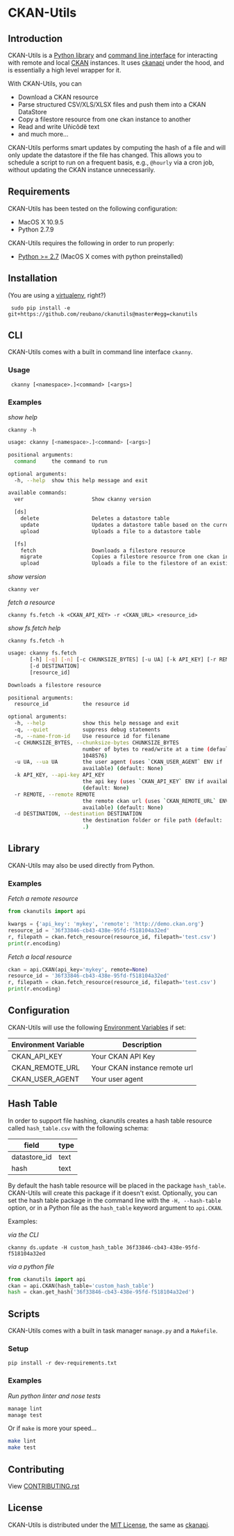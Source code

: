 # CKAN-Utils

## Introduction

CKAN-Utils is a [Python library](#library) and [command line interface](#cli) for interacting with remote and local [CKAN](http://ckan.org/) instances. It uses [ckanapi](https://github.com/ckan/ckanapi) under the hood, and is essentially a high level wrapper for it.

With CKAN-Utils, you can

- Download a CKAN resource
- Parse structured CSV/XLS/XLSX files and push them into a CKAN DataStore
- Copy a filestore resource from one ckan instance to another
- Read and write Uñicôdë text
- and much more...

CKAN-Utils performs smart updates by computing the hash of a file and will only update the datastore if the file has changed. This allows you to schedule a script to run on a frequent basis, e.g., `@hourly` via a cron job, without updating the CKAN instance unnecessarily.

## Requirements

CKAN-Utils has been tested on the following configuration:

- MacOS X 10.9.5
- Python 2.7.9

CKAN-Utils requires the following in order to run properly:

- [Python >= 2.7](http://www.python.org/download) (MacOS X comes with python preinstalled)

## Installation

(You are using a [virtualenv](http://www.virtualenv.org/en/latest/index.html), right?)

     sudo pip install -e git+https://github.com/reubano/ckanutils@master#egg=ckanutils

## CLI

CKAN-Utils comes with a built in command line interface `ckanny`.

### Usage

     ckanny [<namespace>.]<command> [<args>]


### Examples

*show help*

    ckanny -h

```bash
usage: ckanny [<namespace>.]<command> [<args>]

positional arguments:
  command     the command to run

optional arguments:
  -h, --help  show this help message and exit

available commands:
  ver                      Show ckanny version

  [ds]
    delete                 Deletes a datastore table
    update                 Updates a datastore table based on the current filestore resource
    upload                 Uploads a file to a datastore table

  [fs]
    fetch                  Downloads a filestore resource
    migrate                Copies a filestore resource from one ckan instance to another
    upload                 Uploads a file to the filestore of an existing resource
```

*show version*

    ckanny ver

*fetch a resource*

    ckanny fs.fetch -k <CKAN_API_KEY> -r <CKAN_URL> <resource_id>

*show fs.fetch help*

    ckanny fs.fetch -h


```bash
usage: ckanny fs.fetch
       [-h] [-q] [-n] [-c CHUNKSIZE_BYTES] [-u UA] [-k API_KEY] [-r REMOTE]
       [-d DESTINATION]
       [resource_id]

Downloads a filestore resource

positional arguments:
  resource_id           the resource id

optional arguments:
  -h, --help            show this help message and exit
  -q, --quiet           suppress debug statements
  -n, --name-from-id    Use resource id for filename
  -c CHUNKSIZE_BYTES, --chunksize-bytes CHUNKSIZE_BYTES
                        number of bytes to read/write at a time (default:
                        1048576)
  -u UA, --ua UA        the user agent (uses `CKAN_USER_AGENT` ENV if
                        available) (default: None)
  -k API_KEY, --api-key API_KEY
                        the api key (uses `CKAN_API_KEY` ENV if available)
                        (default: None)
  -r REMOTE, --remote REMOTE
                        the remote ckan url (uses `CKAN_REMOTE_URL` ENV if
                        available) (default: None)
  -d DESTINATION, --destination DESTINATION
                        the destination folder or file path (default:
                        .)
```

## Library

CKAN-Utils may also be used directly from Python.

### Examples

*Fetch a remote resource*

```python
from ckanutils import api

kwargs = {'api_key': 'mykey', 'remote': 'http://demo.ckan.org'}
resource_id = '36f33846-cb43-438e-95fd-f518104a32ed'
r, filepath = ckan.fetch_resource(resource_id, filepath='test.csv')
print(r.encoding)
```

*Fetch a local resource*

```python
ckan = api.CKAN(api_key='mykey', remote=None)
resource_id = '36f33846-cb43-438e-95fd-f518104a32ed'
r, filepath = ckan.fetch_resource(resource_id, filepath='test.csv')
print(r.encoding)
```

## Configuration

CKAN-Utils will use the following [Environment Variables](http://www.cyberciti.biz/faq/set-environment-variable-linux/) if set:

Environment Variable|Description
--------------------|-----------
CKAN_API_KEY|Your CKAN API Key
CKAN_REMOTE_URL|Your CKAN instance remote url
CKAN_USER_AGENT|Your user agent

## Hash Table

In order to support file hashing, ckanutils creates a hash table resource called `hash_table.csv` with the following schema:

field|type
------|----
datastore_id|text
hash|text

By default the hash table resource will be placed in the package `hash_table`. CKAN-Utils will create this package if it doesn't exist. Optionally, you can set the hash table package in the command line with the `-H, --hash-table` option, or in a Python file as the `hash_table` keyword argument to `api.CKAN`.

Examples:

*via the CLI*

    ckanny ds.update -H custom_hash_table 36f33846-cb43-438e-95fd-f518104a32ed

*via a python file*

```python
from ckanutils import api
ckan = api.CKAN(hash_table='custom_hash_table')
hash = ckan.get_hash('36f33846-cb43-438e-95fd-f518104a32ed')
```

## Scripts

CKAN-Utils comes with a built in task manager `manage.py` and a `Makefile`.

### Setup

    pip install -r dev-requirements.txt

### Examples

*Run python linter and nose tests*

```bash
manage lint
manage test
```

Or if `make` is more your speed...

```bash
make lint
make test
```

## Contributing

View [CONTRIBUTING.rst](https://github.com/reubano/ckanutils/blob/master/CONTRIBUTING.rst)

## License

CKAN-Utils is distributed under the [MIT License](http://opensource.org/licenses/MIT), the same as [ckanapi](https://github.com/ckan/ckanapi).
